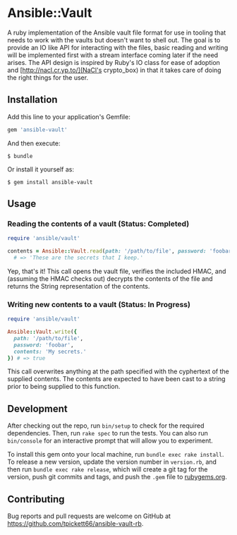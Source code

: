 # Ansible::Vault

A ruby implementation of the Ansible vault file format for use in tooling that
needs to work with the vaults but doesn't want to shell out. The goal is to
provide an IO like API for interacting with the files, basic reading and
writing will be implemented first with a stream interface coming later if the
need arises. The API design is inspired by Ruby's IO class for ease of adoption
and [http://nacl.cr.yp.to/](NaCl's crypto_box) in that it takes care of doing
the right things for the user.

## Installation

Add this line to your application's Gemfile:

```ruby
gem 'ansible-vault'
```

And then execute:

    $ bundle

Or install it yourself as:

    $ gem install ansible-vault

## Usage

### Reading the contents of a vault (Status: Completed)

```ruby
require 'ansible/vault'

contents = Ansible::Vault.read(path: '/path/to/file', password: 'foobar')
  # => 'These are the secrets that I keep.'
```

Yep, that's it! This call opens the vault file, verifies the included HMAC, and
(assuming the HMAC checks out) decrypts the contents of the file and returns
the String representation of the contents.

### Writing new contents to a vault (Status: In Progress)

```ruby
require 'ansible/vault'

Ansible::Vault.write({
  path: '/path/to/file',
  password: 'foobar',
  contents: 'My secrets.'
}) # => true
```

This call overwrites anything at the path specified with the cyphertext of the
supplied contents. The contents are expected to have been cast to a string
prior to being supplied to this function.

## Development

After checking out the repo, run `bin/setup` to check for the required
dependencies. Then, run `rake spec` to run the tests. You can also run
`bin/console` for an interactive prompt that will allow you to experiment.

To install this gem onto your local machine, run `bundle exec rake install`. To
release a new version, update the version number in `version.rb`, and then run
`bundle exec rake release`, which will create a git tag for the version, push
git commits and tags, and push the `.gem` file to
[rubygems.org](https://rubygems.org).

## Contributing

Bug reports and pull requests are welcome on GitHub at
https://github.com/tpickett66/ansible-vault-rb.

